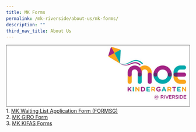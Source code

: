 ```yaml
---
title: MK Forms
permalink: /mk-riverside/about-us/mk-forms/
description: ""
third_nav_title: About Us
---
```

![](/images/mk@riverside_logo.png)
<br>1. <a target="blank" href="https://www.form.gov.sg/63d32599b9029d0011b3ebbf"> MK Waiting List Application Form (FORMSG)</a>
<br>2. <a target="blank" href="/files/mk_giro_form.pdf">MK GIRO Form </a>
<br>3. <a target="blank" href="https://www.ecda.gov.sg/parents/subsidies-financial-assistance#KIFAS">MK KIFAS Forms</a>